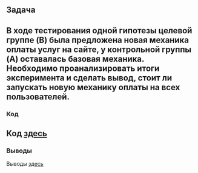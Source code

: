 ## Задача
В ходе тестирования одной гипотезы целевой группе (B) была предложена новая механика оплаты услуг на сайте, у контрольной группы (A) оставалась базовая механика. Необходимо проанализировать итоги эксперимента и сделать вывод, стоит ли запускать новую механику оплаты на всех пользователей.
-----

### Код
Код [здесь](https://github.com/ValeriaGlushkova/Online-payment-service/blob/main/Payment%20service.ipynb)
----
### Выводы
Выводы [здесь](https://github.com/ValeriaGlushkova/Online-payment-service/blob/main/insights.md)
